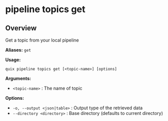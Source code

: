# pipeline topics get

## Overview

Get a topic from your local pipeline

**Aliases:** `get`

**Usage:**

```
quix pipeline topics get [<topic-name>] [options]
```

**Arguments:**

- `<topic-name>` : The name of topic

**Options:**

- `-o, --output <json|table>` : Output type of the retrieved data
- `--directory <directory>` : Base directory (defaults to current directory)

